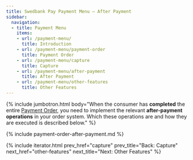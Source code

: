 ```yaml
---
title: Swedbank Pay Payment Menu – After Payment
sidebar:
  navigation:
  - title: Payment Menu
    items:
    - url: /payment-menu/
      title: Introduction
    - url: /payment-menu/payment-order
      title: Payment Order
    - url: /payment-menu/capture
      title: Capture
    - url: /payment-menu/after-payment
      title: After Payment
    - url: /payment-menu/other-features
      title: Other Features
---
```


{% include jumbotron.html body="When the consumer has **completed** the entire
[Payment Order][payment-order], you need to implement the
relevant **after-payment operations** in your order system. Which these
operations are and how they are executed is described below." %}

{% include payment-order-after-payment.md %}

{% include iterator.html prev_href="capture"
                         prev_title="Back: Capture"
                         next_href="other-features"
                         next_title="Next: Other Features" %}


[payment-order]: /payment-menu/payment-order